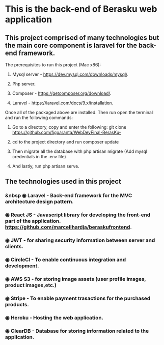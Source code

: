 # This is the back-end of Berasku web application

## This project comprised of many technologies but the main core component is laravel for the back-end framework.

The prerequisites to run this project (Mac x86):
1. Mysql server - https://dev.mysql.com/downloads/mysql/.

2. Php server.

3. Composer - https://getcomposer.org/download/.

4. Laravel - https://laravel.com/docs/9.x/installation.

Once all of the packaged above are installed. Then run open the terminal and run the following commands:

1. Go to a directory, copy and enter the following: git clone https://github.com/figoaranta/WebDevFinal-BerasKu-

2. cd to the project directory and run composer update

3. Then migrate all the database with php artisan migrate (Add mysql credentials in the .env file)

4. And lastly, run php artisan serve.

## The technologies used in this project

### &nbsp ◉ Laravel - Back-end framework for the MVC architecture design pattern.

###     ◉ React JS - Javascript library for developing the front-end part of the application. https://github.com/marcellhardja/beraskufrontend.

###     ◉ JWT - for sharing security information between server and clients. 

###     ◉ CircleCI - To enable continuous integration and development.

###     ◉ AWS S3 - for storing image assets (user profile images, product images,etc.)

###     ◉ Stripe - To enable payment trasactions for the purchased products.

###     ◉ Heroku - Hosting the web application.

###     ◉ ClearDB - Database for storing information related to the application.

